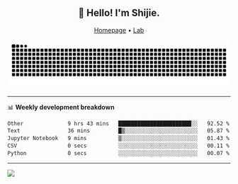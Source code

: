 <h2 align="center">👋 Hello! I'm Shijie.</h2>
<p align="center">
  <a href="https://xu-shi-jie.github.io"> Homepage</a> •
  <a href="https://onodalab.ees.hokudai.ac.jp"> Lab </a>
</p>

![Snake animation](https://github.com/xu-shi-jie/xu-shi-jie/blob/output/github-snake.svg)


-------

📊 **Weekly development breakdown**
<!--START_SECTION:waka-->

```txt
Other              9 hrs 43 mins   ███████████████████████░░   92.52 %
Text               36 mins         █▒░░░░░░░░░░░░░░░░░░░░░░░   05.87 %
Jupyter Notebook   9 mins          ▒░░░░░░░░░░░░░░░░░░░░░░░░   01.43 %
CSV                0 secs          ░░░░░░░░░░░░░░░░░░░░░░░░░   00.11 %
Python             0 secs          ░░░░░░░░░░░░░░░░░░░░░░░░░   00.07 %
```

<!--END_SECTION:waka-->

-------
![](https://komarev.com/ghpvc/?username=xu-shi-jie&style=flat-square&color=blue) 
